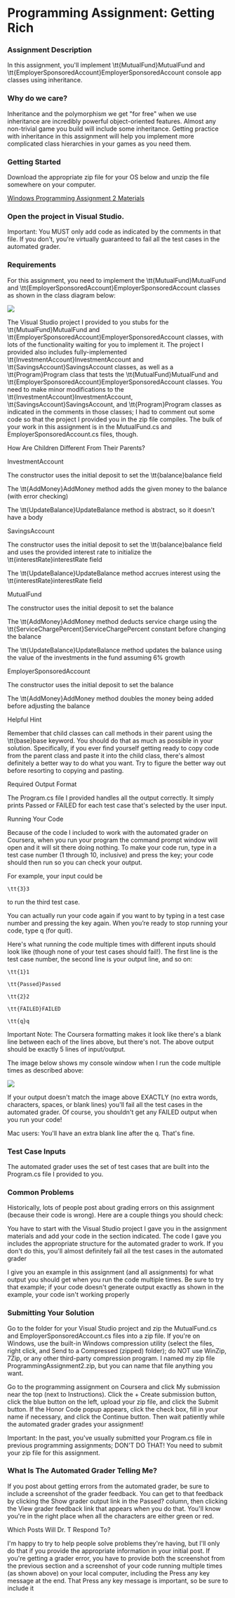 # Programming Assignment: Getting Rich

### Assignment Description  

In this assignment, you'll implement \tt{MutualFund}MutualFund and \tt{EmployerSponsoredAccount}EmployerSponsoredAccount console app classes using inheritance.

### Why do we care?

Inheritance and the polymorphism we get "for free" when we use inheritance are incredibly powerful object-oriented features. Almost any non-trivial game you build will include some inheritance. Getting practice with inheritance in this assignment will help you implement more complicated class hierarchies in your games as you need them.

### Getting Started

Download the appropriate zip file for your OS below and unzip the file somewhere on your computer.

[Windows Programming Assignment 2 Materials](https://d3c33hcgiwev3.cloudfront.net/mJVWOu7fQ2WVVjru30NlBA_04692e86e6104090b570a6da5970bcf2_2-Windows-Programming-Assignment-2-Materials.zip?Expires=1643068800&Signature=Efnar8cS68i2mws2spLIOkRHf52v9xEaZcCPsDH-4~oArsESoKXaux3VX4mnz3agqa71lGsCHoODJjDWvJUbEIvxPdWcipcg1W9Wg2eNWXorWf9Ihj1Z-83FoH8EFA3Axwr~qN8ecFedxrbqIPq~L4fftQTGwDjLVVFzgmPRzZ8_&Key-Pair-Id=APKAJLTNE6QMUY6HBC5A)


### Open the project in Visual Studio.

Important: You MUST only add code as indicated by the comments in that file. If you don't, you're virtually guaranteed to fail all the test cases in the automated grader.

### Requirements

For this assignment, you need to implement the \tt{MutualFund}MutualFund and \tt{EmployerSponsoredAccount}EmployerSponsoredAccount classes as shown in the class diagram below:

![](https://d3c33hcgiwev3.cloudfront.net/imageAssetProxy.v1/GM5Ddx7MQ6eOQ3cezEOnNw_37b41dcd206a918b7b55bdc9d459a2cf_Getting-Rich-Class-Diagram.png?expiry=1643068800000&hmac=ZoQdRY3YC6VEIGBl5yfcIo3QA03geVFFzljiFzsbyN0)

The Visual Studio project I provided to you stubs for the \tt{MutualFund}MutualFund and \tt{EmployerSponsoredAccount}EmployerSponsoredAccount classes, with lots of the functionality waiting for you to implement it. The project I provided also includes fully-implemented \tt{InvestmentAccount}InvestmentAccount and \tt{SavingsAccount}SavingsAccount classes, as well as a \tt{Program}Program class that tests the \tt{MutualFund}MutualFund and \tt{EmployerSponsoredAccount}EmployerSponsoredAccount classes. You need to make minor modifications to the \tt{InvestmentAccount}InvestmentAccount, \tt{SavingsAccount}SavingsAccount, and \tt{Program}Program classes as indicated in the comments in those classes; I had to comment out some code so that the project I provided you in the zip file compiles. The bulk of your work in this assignment is in the MutualFund.cs and EmployerSponsoredAccount.cs files, though.

How Are Children Different From Their Parents?

InvestmentAccount

The constructor uses the initial deposit to set the \tt{balance}balance field

The \tt{AddMoney}AddMoney method adds the given money to the balance (with error checking)

The \tt{UpdateBalance}UpdateBalance method is abstract, so it doesn't have a body

SavingsAccount

The constructor uses the initial deposit to set the \tt{balance}balance field and uses the provided interest rate to initialize the \tt{interestRate}interestRate field

The \tt{UpdateBalance}UpdateBalance method accrues interest using the \tt{interestRate}interestRate field

MutualFund

The constructor uses the initial deposit to set the balance

The \tt{AddMoney}AddMoney method deducts service charge using the \tt{ServiceChargePercent}ServiceChargePercent constant before changing the balance

The \tt{UpdateBalance}UpdateBalance method updates the balance using the value of the investments in the fund assuming 6% growth

EmployerSponsoredAccount

The constructor uses the initial deposit to set the balance

The \tt{AddMoney}AddMoney method doubles the money being added before adjusting the balance

Helpful Hint

Remember that child classes can call methods in their parent using the \tt{base}base keyword. You should do that as much as possible in your solution. Specifically, if you ever find yourself getting ready to copy code from the parent class and paste it into the child class, there's almost definitely a better way to do what you want. Try to figure the better way out before resorting to copying and pasting.

Required Output Format

The Program.cs file I provided handles all the output correctly. It simply prints Passed or FAILED for each test case that's selected by the user input.

Running Your Code

Because of the code I included to work with the automated grader on Coursera, when you run your program the command prompt window will open and it will sit there doing nothing. To make your code run, type in a test case number (1 through 10, inclusive) and press the <Enter> key; your code should then run so you can check your output. 

For example, your input could be
```
\tt{3}3
```
to run the third test case.

You can actually run your code again if you want to by typing in a test case number and pressing the <Enter> key again. When you’re ready to stop running your code, type q (for quit).

Here's what running the code multiple times with different inputs should look like (though none of your test cases should fail!). The first line is the test case number, the second line is your output line, and so on:  
```
\tt{1}1

\tt{Passed}Passed

\tt{2}2

\tt{FAILED}FAILED

\tt{q}q
```
Important Note: The Coursera formatting makes it look like there's a blank line between each of the lines above, but there's not. The above output should be exactly 5 lines of input/output.

The image below shows my console window when I run the code multiple times as described above:

![](https://d3c33hcgiwev3.cloudfront.net/imageAssetProxy.v1/uygIsI9yRVqoCLCPcgVagw_01ecf389695b278283e9c5a50acdbc9a_Programming-Assignment-2-Multiple-Runs.png?expiry=1643068800000&hmac=CPp6WShlu887Wv8lb9GGHPjreBgfIcmbyQtCYGkKMvY)
  

  If your output doesn't match the image above EXACTLY (no extra words, characters, spaces, or blank lines) you'll fail all the test cases in the automated grader. Of course, you shouldn't get any FAILED output when you run your code!

Mac users: You'll have an extra blank line after the q. That's fine.  

### Test Case Inputs

The automated grader uses the set of test cases that are built into the Program.cs file I provided to you.

### Common Problems

Historically, lots of people post about grading errors on this assignment (because their code is wrong). Here are a couple things you should check:

You have to start with the Visual Studio project I gave you in the assignment materials and add your code in the section indicated. The code I gave you includes the appropriate structure for the automated grader to work. If you don't do this, you'll almost definitely fail all the test cases in the automated grader

I give you an example in this assignment (and all assignments) for what output you should get when you run the code multiple times. Be sure to try that example; if your code doesn't generate output exactly as shown in the example, your code isn't working properly    

### Submitting Your Solution

Go to the folder for your Visual Studio project and zip the MutualFund.cs and EmployerSponsoredAccount.cs files into a zip file. If you're on Windows, use the built-in Windows compression utility (select the files, right click, and Send to a Compressed (zipped) folder); do NOT use WinZip, 7Zip, or any other third-party compression program. I named my zip file ProgrammingAssignment2.zip, but you can name that file anything you want. 

Go to the programming assignment on Coursera and click My submission near the top (next to Instructions). Click the + Create submission button, click the blue button on the left, upload your zip file, and click the Submit button. If the Honor Code popup appears, click the check box, fill in your name if necessary, and click the Continue button. Then wait patiently while the automated grader grades your assignment!

Important: In the past, you've usually submitted your Program.cs file in previous programming assignments; DON'T DO THAT! You need to submit your zip file for this assignment.

### What Is The Automated Grader Telling Me?

If you post about getting errors from the automated grader, be sure to include a screenshot of the grader feedback. You can get to that feedback by clicking the Show grader output link in the Passed? column, then clicking the View grader feedback link that appears when you do that. You'll know you're in the right place when all the characters are either green or red.

Which Posts Will Dr. T Respond To?

I'm happy to try to help people solve problems they're having, but I'll only do that if you provide the appropriate information in your initial post. If you're getting a grader error, you have to provide both the screenshot from the previous section and a screenshot of your code running multiple times (as shown above) on your local computer, including the Press any key message at the end. That Press any key message is important, so be sure to include it
